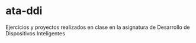 # ata-ddi
Ejercicios y proyectos realizados en clase en la asignatura de Desarrollo de Dispositivos Inteligentes
